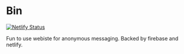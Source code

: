 # Bin
[![Netlify Status](https://api.netlify.com/api/v1/badges/4d04108a-f6aa-4218-8afc-4a4855d1f6ce/deploy-status)](https://app.netlify.com/sites/amazing-engelbart-f5d0a5/deploys)

Fun to use webiste for anonymous messaging.
Backed by firebase and netlify.

